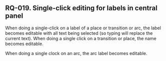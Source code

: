 ## RQ-019. Single-click editing for labels in central panel

When doing a single-click on a label of a place or transition or arc, the label becomes editable with all text being selected (so typing will replace the current text). When doing a single click on a transition or place, the name becomes editable. 

When doing a single clock on an arc, the arc label becomes editable.